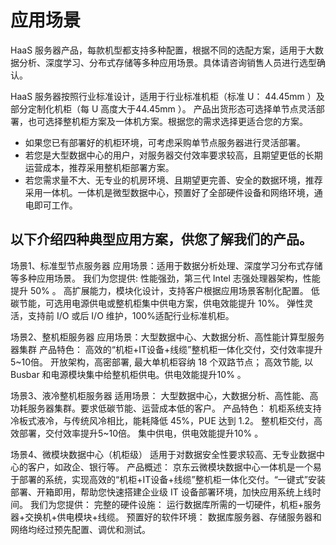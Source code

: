 # **应用场景**
HaaS 服务器产品，每款机型都支持多种配置，根据不同的选配方案，适用于大数据分析、深度学习、分布式存储等多种应用场景。具体请咨询销售人员进行选型确认。

 
 HaaS 服务器按照行业标准设计，适用于行业标准机柜（标准 U： 44.45mm ）及部分定制化机柜（每 U 高度大于44.45mm ）。
 产品出货形态可选择单节点灵活部署，也可选择整机柜方案及一体机方案。根据您的需求选择更适合您的方案。
- 如果您已有部署好的机柜环境，可考虑采购单节点服务器进行灵活部署。
- 若您是大型数据中心的用户，对服务器交付效率要求较高，且期望更低的长期运营成本，推荐采用整机柜部署方案。
- 若您需求量不大、无专业的机房环境、且期望更完善、安全的数据环境，推荐采用一体机。一体机是微型数据中心，预置好了全部硬件设备和网络环境，通电即可工作。

## **以下介绍四种典型应用方案，供您了解我们的产品。**
场景1、标准型节点服务器
应用场景：适用于数据分析处理、深度学习分布式存储等多种应用场景。
我们为您提供:
性能强劲，第三代 Intel 志强处理器架构，性能提升 50% 。
高扩展能力，模块化设计，支持客户根据应用场景客制化配置。
低碳节能，可选用电源供电或整机柜集中供电方案，供电效能提升 10%。
弹性灵活，支持前 I/O 或后 I/O 维护，100%适配行业标准机柜。

场景2、整机柜服务器
应用场景：大型数据中心、大数据分析、高性能计算型服务器集群
产品特色：
高效的“机柜+IT设备+线缆”整机柜一体化交付，交付效率提升5~10倍。
开放架构，高密部署, 最大单机柜容纳 18 个双路节点； 
高效节能, 以 Busbar 和电源模块集中给整机柜供电。供电效能提升10% 。

场景3、液冷整机柜服务器
适用场景： 大型数据中心，大数据分析、高性能、高功耗服务器集群。要求低碳节能、运营成本低的客户。
产品特色：
机柜系统支持冷板式液冷，与传统风冷相比，能耗降低 45%，PUE 达到 1.2。
整机柜交付，高效部署，交付效率提升5~10倍。
集中供电，供电效能提升10% 。

场景4、微模块数据中心（机柜级）
适用于对数据安全性要求较高、无专业数据中心的客户，如政企、银行等。
产品概述：
京东云微模块数据中心一体机是一个易于部署的系统，实现高效的“机柜+IT设备+线缆”整机柜一体化交付。“一键式”安装部署、开箱即用，帮助您快速搭建企业级 IT 设备部署环境，加快应用系统上线时间。
我们为您提供：
完整的硬件设施： 运行数据库所需的一切硬件，机柜+服务器+交换机+供电模块+线缆。
预置好的软件环境： 数据库服务器、存储服务器和网络均经过预先配置、调优和测试。

 
